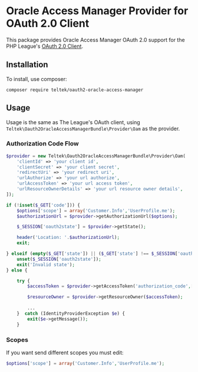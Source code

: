 # Oracle Access Manager Provider for OAuth 2.0 Client

This package provides Oracle Access Manager OAuth 2.0 support for the PHP League's [OAuth 2.0 Client](https://github.com/thephpleague/oauth2-client).

## Installation

To install, use composer:

```
composer require teltek/oauth2-oracle-access-manager
```

## Usage

Usage is the same as The League's OAuth client, using `Teltek\Oauth2OracleAccessManagerBundle\Provider\Oam` as the provider.

### Authorization Code Flow

```php
$provider = new Teltek\Oauth2OracleAccessManagerBundle\Provider\Oam(
    'clientId' => 'your client id',
    'clientSecret' => 'your client secret',
    'redirectUri' => 'your redirect uri',
    'urlAuthorize' => 'your url authorize',
    'urlAccessToken' => 'your url access token',
    'urlResourceOwnerDetails' => 'your url resource owner details',
]);

if (!isset($_GET['code'])) {
    $options['scope'] = array('Customer.Info','UserProfile.me');
    $authorizationUrl = $provider->getAuthorizationUrl($options);

    $_SESSION['oauth2state'] = $provider->getState();

    header('Location: '.$authorizationUrl);
    exit;

} elseif (empty($_GET['state']) || ($_GET['state'] !== $_SESSION['oauth2state'])) {
    unset($_SESSION['oauth2state']);
    exit('Invalid state');
} else {

    try {
        $accessToken = $provider->getAccessToken('authorization_code',['code' => $_GET['code']]);

        $resourceOwner = $provider->getResourceOwner($accessToken);
        
        ...
    }  catch (IdentityProviderException $e) {
        exit($e->getMessage());
    }
```


### Scopes 

If you want send different scopes you must edit:

```php
$options['scope'] = array('Customer.Info','UserProfile.me');
```
